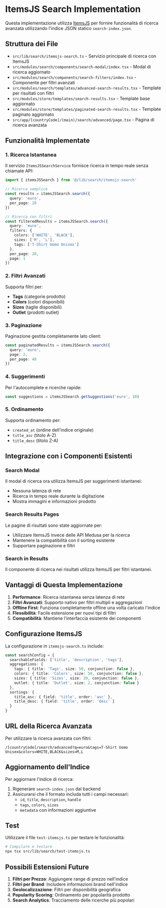# ItemsJS Search Implementation

Questa implementazione utilizza [ItemsJS](https://github.com/itemsapi/itemsjs) per fornire funzionalità di ricerca avanzata utilizzando l'indice JSON statico `search-index.json`.

## Struttura dei File

- `src/lib/search/itemsjs-search.ts` - Servizio principale di ricerca con ItemsJS
- `src/modules/search/components/search-modal/index.tsx` - Modal di ricerca aggiornato
- `src/modules/search/components/search-filters/index.tsx` - Componente per filtri avanzati
- `src/modules/search/templates/advanced-search-results.tsx` - Template per risultati con filtri
- `src/modules/store/templates/search-results.tsx` - Template base aggiornato
- `src/modules/store/templates/paginated-search-results.tsx` - Template paginato aggiornato
- `src/app/[countryCode]/(main)/search/advanced/page.tsx` - Pagina di ricerca avanzata

## Funzionalità Implementate

### 1. Ricerca Istantanea
Il servizio `ItemsJSSearchService` fornisce ricerca in tempo reale senza chiamate API:

```typescript
import { itemsJSSearch } from '@/lib/search/itemsjs-search'

// Ricerca semplice
const results = itemsJSSearch.search({
  query: 'euro',
  per_page: 20
})

// Ricerca con filtri
const filteredResults = itemsJSSearch.search({
  query: 'euro',
  filters: {
    colors: ['WHITE', 'BLACK'],
    sizes: ['M', 'L'],
    tags: ['T-Shirt Uomo Unisex']
  },
  per_page: 20,
  page: 1
})
```

### 2. Filtri Avanzati
Supporta filtri per:
- **Tags** (categorie prodotto)
- **Colors** (colori disponibili)
- **Sizes** (taglie disponibili)
- **Outlet** (prodotti outlet)

### 3. Paginazione
Paginazione gestita completamente lato client:

```typescript
const paginatedResults = itemsJSSearch.search({
  query: 'euro',
  page: 2,
  per_page: 48
})
```

### 4. Suggerimenti
Per l'autocomplete e ricerche rapide:

```typescript
const suggestions = itemsJSSearch.getSuggestions('euro', 10)
```

### 5. Ordinamento
Supporta ordinamento per:
- `created_at` (ordine dell'indice originale)
- `title_asc` (titolo A-Z)
- `title_desc` (titolo Z-A)

## Integrazione con i Componenti Esistenti

### Search Modal
Il modal di ricerca ora utilizza ItemsJS per suggerimenti istantanei:
- Nessuna latenza di rete
- Ricerca in tempo reale durante la digitazione
- Mostra immagini e informazioni prodotto

### Search Results Pages
Le pagine di risultati sono state aggiornate per:
- Utilizzare ItemsJS invece delle API Medusa per la ricerca
- Mantenere la compatibilità con il sorting esistente
- Supportare paginazione e filtri

### Search in Results
Il componente di ricerca nei risultati utilizza ItemsJS per filtri istantanei.

## Vantaggi di Questa Implementazione

1. **Performance**: Ricerca istantanea senza latenza di rete
2. **Filtri Avanzati**: Supporto nativo per filtri multipli e aggregazioni
3. **Offline First**: Funziona completamente offline una volta caricato l'indice
4. **Flessibilità**: Facile estensione per nuovi tipi di filtri
5. **Compatibilità**: Mantiene l'interfaccia esistente dei componenti

## Configurazione ItemsJS

La configurazione in `itemsjs-search.ts` include:

```typescript
const searchConfig = {
  searchableFields: ['title', 'description', 'tags'],
  aggregations: {
    tags: { title: 'Tags', size: 50, conjunction: false },
    colors: { title: 'Colors', size: 50, conjunction: false },
    sizes: { title: 'Sizes', size: 20, conjunction: false },
    outlet: { title: 'Outlet', size: 2, conjunction: false }
  },
  sortings: {
    title_asc: { field: 'title', order: 'asc' },
    title_desc: { field: 'title', order: 'desc' }
  }
}
```

## URL della Ricerca Avanzata

Per utilizzare la ricerca avanzata con filtri:
```
/[countryCode]/search/advanced?q=euro&tags=T-Shirt Uomo Unisex&colors=WHITE,BLACK&sizes=M,L
```

## Aggiornamento dell'Indice

Per aggiornare l'indice di ricerca:
1. Rigenerare `search-index.json` dal backend
2. Assicurarsi che il formato includa tutti i campi necessari:
   - `id`, `title`, `description`, `handle`
   - `tags`, `colors`, `sizes`
   - `metadata` con informazioni aggiuntive

## Test

Utilizzare il file `test-itemsjs.ts` per testare le funzionalità:

```bash
# Compilare e testare
npx tsx src/lib/search/test-itemsjs.ts
```

## Possibili Estensioni Future

1. **Filtri per Prezzo**: Aggiungere range di prezzo nell'indice
2. **Filtri per Brand**: Includere informazioni brand nell'indice
3. **Geolocalizzazione**: Filtri per disponibilità geografica
4. **Popularity Scoring**: Ordinamento per popolarità prodotto
5. **Search Analytics**: Tracciamento delle ricerche più popolari